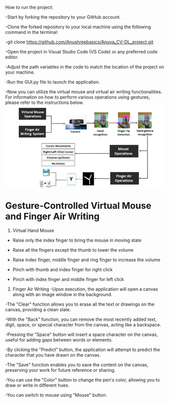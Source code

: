  How to run the project:

-Start by forking the repository to your GitHub account.

-Clone the forked repository to your local machine using the following command in the terminal:

-git clone https://github.com/Anushreebasics/Anuva_CV-DL_project.git

-Open the project in Visual Studio Code (VS Code) or any preferred code editor.

-Adjust the path variables in the code to match the location of the project on your machine.

-Run the GUI.py file to launch the application.

-Now you can utilize the virtual mouse and virtual air writing functionalities. For information on how to perform various operations using gestures, please refer to the instructions below.
![Refer Image for more clarity](image.png)

# Gesture-Controlled Virtual Mouse and Finger Air Writing

1. Virtual Hand Mouse
- Raise only the index finger to bring the mouse in moving state

- Raise all the fingers except the thumb to lower the volume

- Raise index finger, middle finger and ring finger to increase the volume

- Pinch with thumb and index finger for right click

- Pinch with index finger and middle finger for left click




2. Finger Air Writing
-Upon execution, the application will open a canvas along with an image window in the background.

-The "Clear" function allows you to erase all the text or drawings on the canvas, providing a clean slate.

-With the "Back" function, you can remove the most recently added text, digit, space, or special character from the canvas, acting like a backspace.

-Pressing the "Space" button will insert a space character on the canvas, useful for adding gaps between words or elements.

-By clicking the "Predict" button, the application will attempt to predict the character that you have drawn on the canvas.

-The "Save" function enables you to save the content on the canvas, preserving your work for future reference or sharing.

-You can use the "Color" button to change the pen's color, allowing you to draw or write in different hues.

-You can switch to mouse using "Mouse" button.
